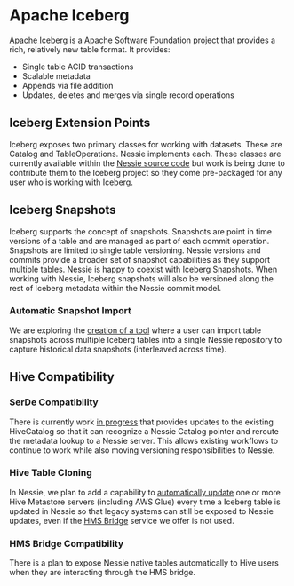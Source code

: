 # Apache Iceberg

[Apache Iceberg](https://iceberg.apache.org/) is a Apache Software Foundation project that provides a rich, relatively new 
table format. It provides:

* Single table ACID transactions
* Scalable metadata
* Appends via file addition
* Updates, deletes and merges via single record operations

## Iceberg Extension Points

Iceberg exposes two primary classes for working with datasets. These are Catalog and 
TableOperations. Nessie implements each. These classes are currently available within 
the [Nessie source code](https://github.com/projectnessie/nessie/tree/main/clients/iceberg/core/src/main/java/com/dremio/nessie/iceberg) 
but work is being done to contribute them to the Iceberg project so they come pre-packaged
for any user who is working with Iceberg.

## Iceberg Snapshots

Iceberg supports the concept of snapshots. Snapshots are point in time versions of 
a table and are managed as part of each commit operation. Snapshots are limited to 
single table versioning. Nessie versions and commits provide a broader set of snapshot 
capabilities as they support multiple tables. Nessie is happy to 
coexist with Iceberg Snapshots. When working with Nessie, Iceberg snapshots will also 
be versioned along the rest of Iceberg metadata within the Nessie commit model. 

### Automatic Snapshot Import
We are exploring the [creation of a tool](https://github.com/projectnessie/nessie/issues/126) where a 
user can import table snapshots across multiple Iceberg tables into a single Nessie
repository to capture historical data snapshots (interleaved across time). 

## Hive Compatibility


### SerDe Compatibility

There is currently work [in progress](https://github.com/projectnessie/nessie/issues/124) that 
provides updates to the existing HiveCatalog so that it can recognize a Nessie Catalog 
pointer and reroute the metadata lookup to a Nessie server. This allows existing workflows 
to continue to work while also moving versioning responsibilities to Nessie.

### Hive Table Cloning

In Nessie, we plan to add a capability to [automatically update](https://github.com/projectnessie/nessie/issues/125) one or more Hive Metastore 
servers (including AWS Glue) every time a Iceberg table is updated in Nessie so that 
legacy systems can still be exposed to Nessie updates, even if the [HMS Bridge](../tools/hive.md) service 
we offer is not used.  

### HMS Bridge Compatibility

There is a plan to expose Nessie native tables automatically to Hive users when they 
are interacting through the HMS bridge.
